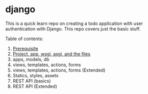 # django

This is a quick learn repo on creating a todo application with user authentication with Django. This repo covers just the basic stuff.

Table of contents:

1. [Prerequisite](_docs/chapter_1.md)
2. [Project, app, wsgi, asgi, and the files](_docs/chapter_2.md)
3. apps, models, db
4. views, templates, actions, forms
5. views, templates, actions, forms (Extended)
6. Statics, styles, assets
7. REST API (basics)
8. REST API (Extended)

